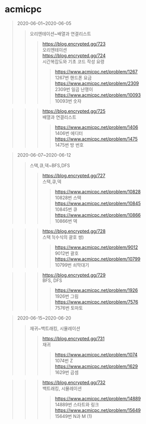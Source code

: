 # acmicpc
>2020-06-01~2020-06-05   
>>오리엔테이션~배열과 연결리스트
>>>https://blog.encrypted.gg/723   
오리엔테이션   
>>>https://blog.encrypted.gg/724   
시간복잡도와 기초 코드 작성 요령   
>>>>https://www.acmicpc.net/problem/1267   
1267번 핸드폰 요금   
https://www.acmicpc.net/problem/2309   
2309번 일곱 난쟁이   
https://www.acmicpc.net/problem/10093   
10093번 숫자   

>>>https://blog.encrypted.gg/725   
배열과 연결리스트   
>>>>https://www.acmicpc.net/problem/1406   
1406번 에디터   
https://www.acmicpc.net/problem/1475   
1475번 방 번호   

>2020-06-07~2020-06-12   
>>스택,큐,덱~BFS,DFS
>>>https://blog.encrypted.gg/727   
스택,큐,덱   
>>>>https://www.acmicpc.net/problem/10828   
10828번 스택   
https://www.acmicpc.net/problem/10845   
10845번 큐   
https://www.acmicpc.net/problem/10866   
10866번 덱   

>>>https://blog.encrypted.gg/728   
스택 1(수식의 괄호 쌍)   
>>>>https://www.acmicpc.net/problem/9012   
9012번 괄호   
https://www.acmicpc.net/problem/10799   
10799번 쇠막대기   

>>>https://blog.encrypted.gg/729   
BFS, DFS   
>>>>https://www.acmicpc.net/problem/1926   
1926번 그림   
https://www.acmicpc.net/problem/7576   
7576번 토마토   

>2020-06-15~2020-06-20   
>>재귀~백트래킹, 시뮬레이션
>>>https://blog.encrypted.gg/731   
재귀   
>>>>https://www.acmicpc.net/problem/1074   
1074번 Z   
https://www.acmicpc.net/problem/1629   
1629번 곱셈   

>>>https://blog.encrypted.gg/732   
백트래킹, 시뮬레이션   
>>>>https://www.acmicpc.net/problem/14889   
14889번 스타트와 링크   
https://www.acmicpc.net/problem/15649   
15649번 N과 M (1)   
